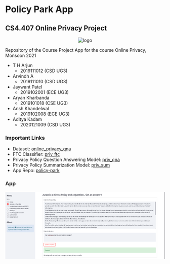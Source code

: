 # Policy Park App
## CS4.407 Online Privacy Project
<p align="center">
<img src="https://github.com/arjunth2001/IIITH-Analytica/blob/main/analysis/images/policy2.png" alt="logo" width="200"/>
</p>

Repository of the Course Project App for the course Online Privacy, Monsoon 2021

* T H Arjun
  * 2019111012 (CSD UG3)
* Arvindh A
  * 2019111010 (CSD UG3)
* Jaywant Patel
  * 2019102001 (ECE UG3)
* Aryan Kharbanda
  * 2019101018 (CSE UG3)
* Ansh Khandelwal
  *  2019102008 (ECE UG3) 
* Aditya Kadam
  * 2020121009 (CSD UG3)

### Important Links
* Dataset: [online_privacy_qna](https://huggingface.co/datasets/arjunth2001/online_privacy_qna)
* FTC Classifier: [priv_ftc](https://huggingface.co/arjunth2001/priv_ftc)
* Privacy Policy Question Answering Model: [priv_qna](https://huggingface.co/arjunth2001/priv_qna)
* Privacy Policy Summarization Model: [priv_sum](https://huggingface.co/arjunth2001/priv_sum)
* App Repo: [ policy-park](https://github.com/arjunth2001/policy-park)

### App
<img src="https://github.com/arjunth2001/IIITH-Analytica/blob/main/analysis/images/ss.png" alt="app" width="900" />
